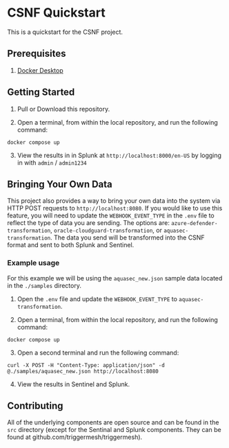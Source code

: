 # CSNF Quickstart
This is a quickstart for the CSNF project.

## Prerequisites

  1. [Docker Desktop](https://www.docker.com/products/docker-desktop)

## Getting Started

  1. Pull or Download this repository.

  2. Open a terminal, from within the local repository, and run the following command:

  ```
  docker compose up
  ```

  3. View the results in in Splunk at `http://localhost:8000/en-US` by logging in with `admin` / `admin1234`


## Bringing Your Own Data

  This project also provides a way to bring your own data into the system via HTTP POST requests to `http://localhost:8080`. If you would like to use this feature, you will need to update the `WEBHOOK_EVENT_TYPE` in the `.env` file to reflect the type of data you are sending. The options are: `azure-defender-transformation`, `oracle-cloudguard-transformation`, or `aquasec-transformation`. The data you send will be transformed into the CSNF format and sent to both Splunk and Sentinel.

### Example usage

  For this example we will be using the `aquasec_new.json` sample data located in the `./samples` directory.

  1. Open the `.env` file and update the `WEBHOOK_EVENT_TYPE` to `aquasec-transformation`.

  2. Open a terminal, from within the local repository, and run the following command:

  ```
  docker compose up
  ```

  3. Open a second terminal and run the following command:
  ```
  curl -X POST -H "Content-Type: application/json" -d @./samples/aquasec_new.json http://localhost:8080
  ```

  4. View the results in Sentinel and Splunk.


## Contributing

  All of the underlying components are open source and can be found in the `src` directory (except for the Sentinal and Splunk components. They can be found at github.com/triggermesh/triggermesh).
